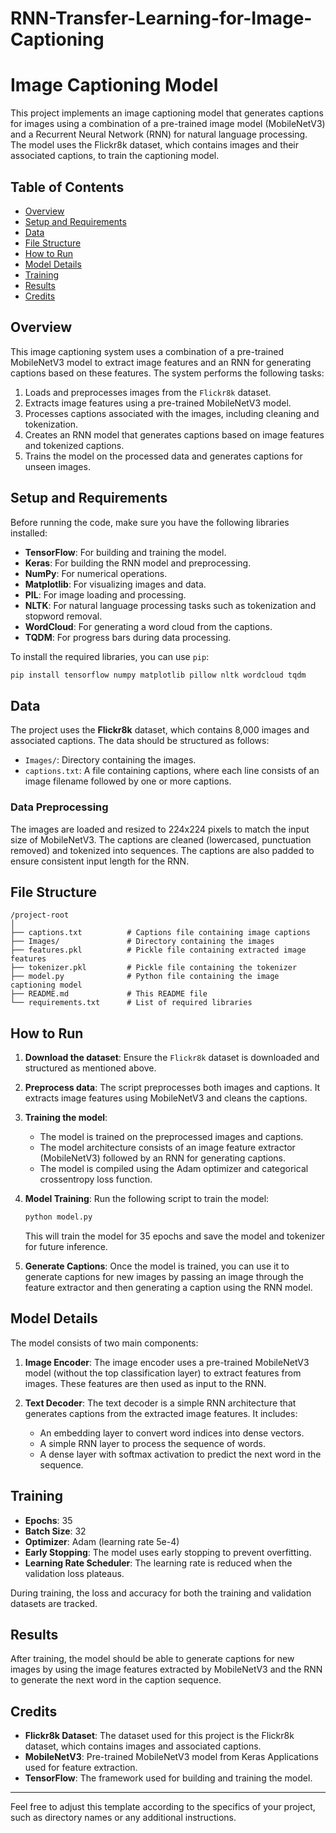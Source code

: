 # RNN-Transfer-Learning-for-Image-Captioning

# Image Captioning Model

This project implements an image captioning model that generates captions for images using a combination of a pre-trained image model (MobileNetV3) and a Recurrent Neural Network (RNN) for natural language processing. The model uses the Flickr8k dataset, which contains images and their associated captions, to train the captioning model.

## Table of Contents

- [Overview](#overview)
- [Setup and Requirements](#setup-and-requirements)
- [Data](#data)
- [File Structure](#file-structure)
- [How to Run](#how-to-run)
- [Model Details](#model-details)
- [Training](#training)
- [Results](#results)
- [Credits](#credits)

## Overview

This image captioning system uses a combination of a pre-trained MobileNetV3 model to extract image features and an RNN for generating captions based on these features. The system performs the following tasks:

1. Loads and preprocesses images from the `Flickr8k` dataset.
2. Extracts image features using a pre-trained MobileNetV3 model.
3. Processes captions associated with the images, including cleaning and tokenization.
4. Creates an RNN model that generates captions based on image features and tokenized captions.
5. Trains the model on the processed data and generates captions for unseen images.

## Setup and Requirements

Before running the code, make sure you have the following libraries installed:

- **TensorFlow**: For building and training the model.
- **Keras**: For building the RNN model and preprocessing.
- **NumPy**: For numerical operations.
- **Matplotlib**: For visualizing images and data.
- **PIL**: For image loading and processing.
- **NLTK**: For natural language processing tasks such as tokenization and stopword removal.
- **WordCloud**: For generating a word cloud from the captions.
- **TQDM**: For progress bars during data processing.

To install the required libraries, you can use `pip`:

```bash
pip install tensorflow numpy matplotlib pillow nltk wordcloud tqdm
```

## Data

The project uses the **Flickr8k** dataset, which contains 8,000 images and associated captions. The data should be structured as follows:

- `Images/`: Directory containing the images.
- `captions.txt`: A file containing captions, where each line consists of an image filename followed by one or more captions.

### Data Preprocessing

The images are loaded and resized to 224x224 pixels to match the input size of MobileNetV3. The captions are cleaned (lowercased, punctuation removed) and tokenized into sequences. The captions are also padded to ensure consistent input length for the RNN.

## File Structure

```
/project-root
│
├── captions.txt          # Captions file containing image captions
├── Images/               # Directory containing the images
├── features.pkl          # Pickle file containing extracted image features
├── tokenizer.pkl         # Pickle file containing the tokenizer
├── model.py              # Python file containing the image captioning model
├── README.md             # This README file
└── requirements.txt      # List of required libraries
```

## How to Run

1. **Download the dataset**: Ensure the `Flickr8k` dataset is downloaded and structured as mentioned above.
   
2. **Preprocess data**: The script preprocesses both images and captions. It extracts image features using MobileNetV3 and cleans the captions.

3. **Training the model**:
   - The model is trained on the preprocessed images and captions.
   - The model architecture consists of an image feature extractor (MobileNetV3) followed by an RNN for generating captions.
   - The model is compiled using the Adam optimizer and categorical crossentropy loss function.

4. **Model Training**:
   Run the following script to train the model:

   ```bash
   python model.py
   ```

   This will train the model for 35 epochs and save the model and tokenizer for future inference.

5. **Generate Captions**: Once the model is trained, you can use it to generate captions for new images by passing an image through the feature extractor and then generating a caption using the RNN model.

## Model Details

The model consists of two main components:

1. **Image Encoder**: The image encoder uses a pre-trained MobileNetV3 model (without the top classification layer) to extract features from images. These features are then used as input to the RNN.

2. **Text Decoder**: The text decoder is a simple RNN architecture that generates captions from the extracted image features. It includes:
   - An embedding layer to convert word indices into dense vectors.
   - A simple RNN layer to process the sequence of words.
   - A dense layer with softmax activation to predict the next word in the sequence.

## Training

- **Epochs**: 35
- **Batch Size**: 32
- **Optimizer**: Adam (learning rate 5e-4)
- **Early Stopping**: The model uses early stopping to prevent overfitting.
- **Learning Rate Scheduler**: The learning rate is reduced when the validation loss plateaus.

During training, the loss and accuracy for both the training and validation datasets are tracked.

## Results

After training, the model should be able to generate captions for new images by using the image features extracted by MobileNetV3 and the RNN to generate the next word in the caption sequence.

## Credits

- **Flickr8k Dataset**: The dataset used for this project is the Flickr8k dataset, which contains images and associated captions.
- **MobileNetV3**: Pre-trained MobileNetV3 model from Keras Applications used for feature extraction.
- **TensorFlow**: The framework used for building and training the model.

---

Feel free to adjust this template according to the specifics of your project, such as directory names or any additional instructions.
